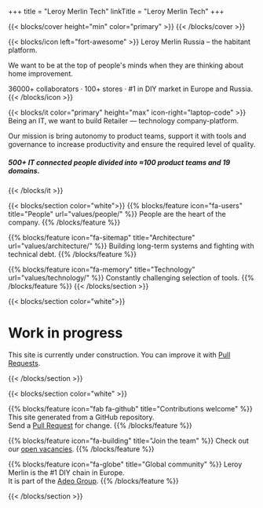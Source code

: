 +++
title = "Leroy Merlin Tech"
linkTitle = "Leroy Merlin Tech"
+++

{{< blocks/cover height="min" color="primary" >}}
{{< /blocks/cover >}} 

{{< blocks/icon left="fort-awesome" >}}
Leroy Merlin Russia – the habitant platform.

We want to be at the top of people's minds when they are thinking about home improvement.

36000+ collaborators · 100+ stores · #1 in DIY market in Europe and Russia.
{{< /blocks/icon >}}


{{< blocks/it color="primary" height="max" icon-right="laptop-code" >}}
Being an IT, we want to build Retailer — technology company-platform.

Our mission is bring autonomy to product teams, support it with tools and governance to increase productivity and ensure the required level of quality.

<h5>500+ IT connected people divided into ≈100 product teams and 19 domains.</h5>

{{< /blocks/it >}}

{{< blocks/section color="white">}}
{{% blocks/feature icon="fa-users" title="People" url="values/people/" %}}
People are the heart of the company.
{{% /blocks/feature %}}

{{% blocks/feature icon="fa-sitemap" title="Architecture" url="values/architecture/" %}}
Building long-term systems and fighting with technical debt.
{{% /blocks/feature %}}

{{% blocks/feature icon="fa-memory" title="Technology" url="values/technology/" %}}
Сonstantly challenging selection of tools.
{{% /blocks/feature %}}
{{< /blocks/section >}}

{{< blocks/section color="white">}}
<div class="col">
<h1 class="text-center">Work in progress</h1>
<div class="text-center">This site is currently under construction. You can improve it with <a href="https://github.com/adeo/lmru--tech/pulls">Pull Requests</a>.</div>
</div>

{{< /blocks/section >}}

{{< blocks/section color="white" >}}

{{% blocks/feature icon="fab fa-github" title="Contributions welcome" %}}
This site generated from a GitHub repository. <br /> Send a [Pull Request](https://github.com/adeo/lmru--tech/pulls) for change.
{{% /blocks/feature %}}


{{% blocks/feature icon="fa-building" title="Join the team" %}}
Check out our [open vacancies](https://hh.ru/search/vacancy?text=%D0%9B%D0%B5%D1%80%D1%83%D0%B0%20%D0%9C%D0%B5%D1%80%D0%BB%D0%B5%D0%BD&search_field=company_name&specialization=1).
{{% /blocks/feature %}}

{{% blocks/feature icon="fa-globe" title="Global community" %}}
Leroy Merlin is the #1 DIY chain in Europe. <br /> It is part of the [Adeo Group](https://www.adeo.com/).
{{% /blocks/feature %}}

{{< /blocks/section >}}
